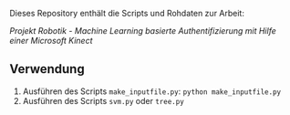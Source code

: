 Dieses Repository enthält die Scripts und Rohdaten zur Arbeit:

*Projekt Robotik - Machine Learning basierte Authentifizierung mit Hilfe einer Microsoft Kinect*

## Verwendung

1. Ausführen des Scripts `make_inputfile.py`: `python make_inputfile.py`
1. Ausführen des Scripts `svm.py` oder `tree.py`
